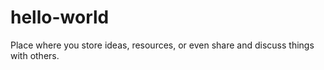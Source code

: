 # hello-world
 Place where you store ideas, resources, or even share and discuss things with others.
